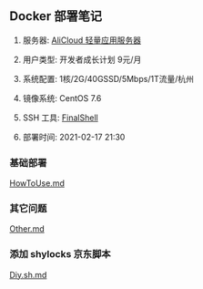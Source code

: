 ## Docker 部署笔记

1. 服务器: [AliCloud 轻量应用服务器](https://www.aliyun.com/product/swas)

2. 用户类型: 开发者成长计划 9元/月

3. 系统配置: 1核/2G/40GSSD/5Mbps/1T流量/杭州

4. 镜像系统: CentOS 7.6

5. SSH 工具: [FinalShell](http://www.hostbuf.com/t/988.html)

6. 部署时间: 2021-02-17 21:30

### 基础部署

[HowToUse.md](https://github.com/YamTian/Network/blob/master/Docker/HowToUse.md)

### 其它问题

[Other.md](https://github.com/YamTian/Network/blob/master/Docker/Other.md)

### 添加 shylocks 京东脚本

[Diy.sh.md](https://github.com/YamTian/Network/blob/master/Docker/Diy.sh.md)
